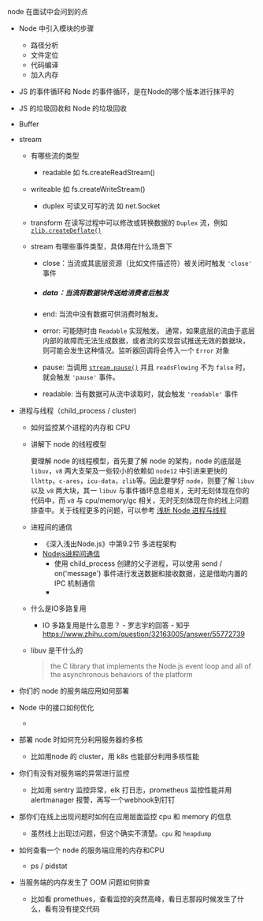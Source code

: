 node 在面试中会问到的点

- Node 中引入模块的步骤

  - 路径分析
  - 文件定位
  - 代码编译
  - 加入内存

- JS 的事件循环和 Node 的事件循环，是在Node的哪个版本进行抹平的

- JS 的垃圾回收和 Node 的垃圾回收  

- Buffer 

- stream 

  - 有哪些流的类型

    - readable 如 fs.createReadStream()
  - writeable  如 fs.createWriteStream()
    
    - duplex 可读又可写的流  如 net.Socket
  - transform 在读写过程中可以修改或转换数据的 `Duplex` 流，例如 [`zlib.createDeflate()`](http://nodejs.cn/api/zlib.html#zlib_zlib_createdeflate_options) 
    
  - stream 有哪些事件类型，具体用在什么场景下

    - close：当流或其底层资源（比如文件描述符）被关闭时触发 `'close'` 事件

    - ##### data：当流将数据块传送给消费者后触发

    - end: 当流中没有数据可供消费时触发。

    - error: 可能随时由 `Readable` 实现触发。 通常，如果底层的流由于底层内部的故障而无法生成数据，或者流的实现尝试推送无效的数据块，则可能会发生这种情况。监听器回调将会传入一个 `Error` 对象

    - pause: 当调用 [`stream.pause()`](http://nodejs.cn/api/stream.html#stream_readable_pause) 并且 `readsFlowing` 不为 `false` 时，就会触发 `'pause'` 事件。
    - readable: 当有数据可从流中读取时，就会触发 `'readable'` 事件

- 进程与线程（child_process / cluster)

  - 如何监控某个进程的内存和 CPU

  - 讲解下 node 的线程模型

    要理解 node 的线程模型，首先要了解 node 的架构，node 的底层是 `libuv`，`v8` 两大支架及一些较小的依赖如 `node12` 中引进来更快的 `llhttp`，`c-ares`，`icu-data`，`zlib`等。因此要学好 `node`，则要了解 `libuv` 以及 `v8` 两大块，其一 `libuv` 与事件循环息息相关，无时无刻体现在你的代码中，而 `v8` 与 cpu/memory/gc 相关，无时无刻体现在你的线上问题排查中。关于线程更多的问题，可以参考 [浅析 Node 进程与线程](https://mp.weixin.qq.com/s?__biz=MjM5NTk4MDA1MA==&mid=2458073467&idx=1&sn=e23e2bccaf65db1a07486ec66878b170&chksm=b187af0686f026100b46f1dec7aef21e4c3b010a7fb53ebca9be30363fca11bff2c6e0f22569#rd)

  - 进程间的通信

    - 《深入浅出Node.js》中第9.2节 多进程架构 
    - [Nodejs进程间通信](http://www.ayqy.net/blog/nodejs%E8%BF%9B%E7%A8%8B%E9%97%B4%E9%80%9A%E4%BF%A1/)
      - 使用 child_process 创建的父子进程，可以使用 send / on('message') 事件进行发送数据和接收数据，这是借助内置的 IPC 机制通信
      - 

  - 什么是IO多路复用

    - IO 多路复用是什么意思？ - 罗志宇的回答 - 知乎 https://www.zhihu.com/question/32163005/answer/55772739

  - libuv 是干什么的 

    > the C library that implements the Node.js event loop and all of the asynchronous behaviors of the platform
    >

- 你们的 node 的服务端应用如何部署

- Node 中的接口如何优化

  - 

- 部署 node 时如何充分利用服务器的多核

  - 比如用node 的 cluster，用 k8s 也能部分利用多核性能

- 你们有没有对服务端的异常进行监控

  - 比如用 sentry 监控异常，elk 打日志，prometheus 监控性能并用 alertmanager 报警，再写一个webhook到钉钉

- 那你们在线上出现问题时如何在应用层面监控 cpu 和 memory 的信息

  - 虽然线上出现过问题，但这个确实不清楚。`cpu` 和 `heapdump`

- 如何查看一个 node 的服务端应用的内存和CPU

  - ps / pidstat

- 当服务端的内存发生了 OOM 问题如何排查

  - 比如看 promethues，查看监控的突然高峰，看日志那段时候发生了什么，看有没有提交代码